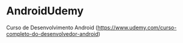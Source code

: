 # AndroidUdemy
Curso de Desenvolvimento Android (https://www.udemy.com/curso-completo-do-desenvolvedor-android)
